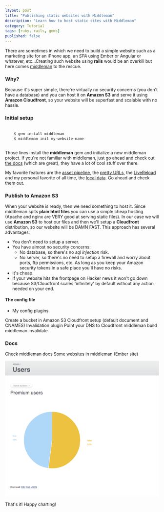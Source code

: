 ```yaml
---
layout: post
title: "Publishing static websites with Middleman"
description: "Learn how to host static sites with Middleman"
category: Tutorial
tags: [ruby, rails, gems]
published: false
---
```


There are sometimes in which we need to build a simple
website such as a marketing site for an iPhone app, an _SPA_ using Ember or
Angular or whatever, etc...Creating such website using **rails** would
be an overkill but here comes [middleman](http://middlemanapp.com) to the rescue.

### Why?
Because it's super simple, there're virtually no security concerns (you
don't have a database) and you can host it on **Amazon S3** and serve
it using **Amazon Cloudfront**, so your website will be superfast and
scalable with no hassle.

### Initial setup
<pre>
  <code class='language-bash'>
    $ gem install middleman
    $ middleman init my-website-name
  </code>
</pre>

Those lines install the **middleman** gem and initialize a new
middleman project. If you're not familiar with middleman, just go ahead and
check out [the docs](http://middlemanapp.com/getting-started/) (which are
great), they have a lot of cool stuff over there.

My favorite features are the
[asset pipeline](http://middlemanapp.com/asset-pipeline/), the
[pretty URLs](http://middlemanapp.com/pretty-urls/), the
[LiveReload](http://middlemanapp.com/livereload/) and my personal
favorite of all time, the [local data](http://middlemanapp.com/advanced/local-data/).
Go ahead and check them out.


### Publish to Amazon S3
When your website is ready, then we need something to host it. Since
middleman spits **plain html files** you can use a simple cheap hosting
(Apache and nginx are VERY good at serving static files). In our case we
will use **Amazon S3** to host our files and then we'll setup a
**Cloudfront** distribution, so our website will be DAMN FAST. This
approach has several advantages:

- You don't need to setup a server.
- You have almost no security concerns:
  - No database, so there's no _sql injection_ risk.
  - No server, so there's no need to setup a firewall and worry about
    ports, ftp permissions, etc. As long as you keep your Amazon
    security tokens in a safe place you'll have no risks.
- It's cheap.
- If your website hits the frontpage on Hacker news it won't go down
  because S3/Cloudfront scales 'infinitely' by default without any action
  needed on your end.

#### The config file
  - My config plugins

Create a bucket in Amazon S3
Cloudfront setup (default document and CNAMES)
Invalidation plugin
Point your DNS to Cloudfront
middleman build
middleman invalidate

### Docs
Check middleman docs
Some websites in middleman (Ember site)

![Pie chart](/assets/posts/custom_active_admin_pages/pie_chart.png)

That's it! Happy charting!
